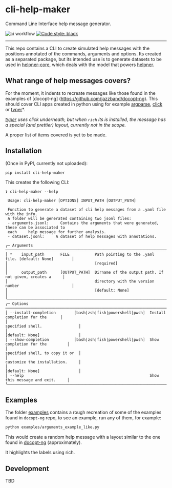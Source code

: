 # cli-help-maker
Command Line Interface help message generator.

![ci workflow](https://github.com/plaguss/cli-help-maker/actions/workflows/ci.yml/badge.svg)
[![Code style: black](https://img.shields.io/badge/code%20style-black-000000.svg)](https://github.com/psf/black)
<!-- [![codecov](https://codecov.io/gh/plaguss/cli-help-maker/branch/main/graph/badge.svg?token=AVKH6TS7G7)](https://codecov.io/gh/plaguss/cli-help-maker) -->

---

This repo contains a CLI to create simulated help messages with the positions annotated
of the commands, arguments and options. Its created as a separated package, but its intended use is to generate datasets to be used in [helpner-core](https://github.com/plaguss/helpner-core), which deals with the model that powers [helpner](https://github.com/plaguss/helpner).

## What range of help messages covers?

For the moment, it indents to recreate messages like those found in the examples of [docopt-ng]
(https://github.com/jazzband/docopt-ng).
This should cover CLI apps created in python using for example [argparse](https://docs.python.org/3/library/argparse.html), [click](https://click.palletsprojects.com/en/8.1.x/) or [typer](https://typer.tiangolo.com/)*.

*[typer](https://typer.tiangolo.com/) uses click underneath, but when `rich` its is installed, the message has a special (and prettier) layout, currently not in the scope.*

A proper list of items covered is yet to be made.

## Installation

(Once in PyPI, currently not uploaded):

`pip install cli-help-maker`

This creates the following CLI:

```console
❯ cli-help-maker --help
                                                                                                
 Usage: cli-help-maker [OPTIONS] INPUT_PATH [OUTPUT_PATH]                                       
                                                                                                
 Function to generate a dataset of cli help messages from a .yaml file with the info.           
 A folder will be generated containing two jsonl files:                                         
 - arguments.jsonl:     Contains the arguments that were generated, these can be associated to  
 each     help message for further analysis.                                                    
 - dataset.jsonl:     A dataset of help messages with annotations.                              
                                                                                                
╭─ Arguments ──────────────────────────────────────────────────────────────────────────────────╮
│ *    input_path       FILE           Path pointing to the .yaml file. [default: None]        │
│                                      [required]                                              │
│      output_path      [OUTPUT_PATH]  Dirname of the output path. If not given, creates a     │
│                                      directory with the version number                       │
│                                      [default: None]                                         │
╰──────────────────────────────────────────────────────────────────────────────────────────────╯
╭─ Options ────────────────────────────────────────────────────────────────────────────────────╮
│ --install-completion        [bash|zsh|fish|powershell|pwsh]  Install completion for the      │
│                                                              specified shell.                │
│                                                              [default: None]                 │
│ --show-completion           [bash|zsh|fish|powershell|pwsh]  Show completion for the         │
│                                                              specified shell, to copy it or  │
│                                                              customize the installation.     │
│                                                              [default: None]                 │
│ --help                                                       Show this message and exit.     │
╰──────────────────────────────────────────────────────────────────────────────────────────────╯
```

## Examples

The folder [examples](https://github.com/plaguss/cli-help-maker/tree/main/examples) contains a rough recreation of some of the examples found in `docopt-ng` repo, to see an example, run any of them, for example:

```bash
python examples/arguments_example_like.py
```

This would create a random help message with a layout similar to the one found in [docopt-ng](https://github.com/jazzband/docopt-ng/blob/master/examples/arguments_example.py) (approximately).

It highlights the labels using rich.


## Development

TBD
